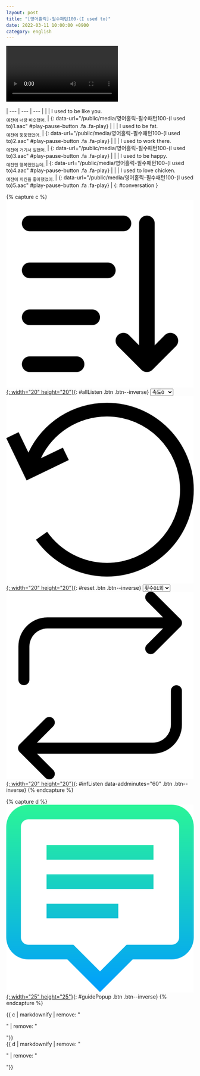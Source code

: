 ```yaml
---
layout: post
title: "[영어홀릭]-필수패턴100-(I used to)"
date: 2022-03-11 10:00:00 +0900
category: english
---
```


<div class="video-container">
    <video id="player" class="video-js vjs-default-skin vjs-big-play-centered" data-json="/public/json/영어홀릭-필수패턴100-(I used to).json"></video>
</div>

| --- | --- | --- |
| | I used to be like you.<br /><sub>예전에 너랑 비슷했어.</sub> | [](#){: data-url="/public/media/영어홀릭-필수패턴100-(I used to)1.aac" #play-pause-button .fa .fa-play} |
| | I used to be fat.<br /><sub>예전에 뚱뚱했었어.</sub> | [](#){: data-url="/public/media/영어홀릭-필수패턴100-(I used to)2.aac" #play-pause-button .fa .fa-play} |
| | I used to work there.<br /><sub>에전에 거기서 일했어.</sub> | [](#){: data-url="/public/media/영어홀릭-필수패턴100-(I used to)3.aac" #play-pause-button .fa .fa-play} |
| | I used to be happy.<br /><sub>예전엔 행복했었는데.</sub> | [](#){: data-url="/public/media/영어홀릭-필수패턴100-(I used to)4.aac" #play-pause-button .fa .fa-play} |
| | I used to love chicken.<br /><sub>예전에 치킨을 좋아했었어.</sub> | [](#){: data-url="/public/media/영어홀릭-필수패턴100-(I used to)5.aac" #play-pause-button .fa .fa-play} |
{: #conversation }

{% capture c %}
  [![](/public/icon/sorting-order-button.png){: width="20" height="20"}](#){: #allListen .btn .btn--inverse}
  <select id="playbackspeed">
    <option value="2.0">속도+2</option>
    <option value="1.5">속도+1</option>
    <option value="1.0" selected>속도0</option>
    <option value="0.75">속도-1</option>
    <option value="0.5">속도-2</option>
  </select>
  [![](/public/icon/reset-button.png){: width="20" height="20"}](#){: #reset .btn .btn--inverse}
  <select id="ringsToPlay">
    <option value="1">횟수01회</option>
    <option value="2">횟수02회</option>
    <option value="3">횟수03회</option>
    <option value="4">횟수04회</option>
    <option value="5">횟수05회</option>
    <option value="7">횟수07회</option>
    <option value="10">횟수10회</option>
  </select>
  [![](/public/icon/repeat-button.png){: width="20" height="20"}](#){: #infListen data-addminutes="60" .btn .btn--inverse}
{% endcapture %}

{% capture d %}
[![](/public/icon/open-popup-button.png){: width="25" height="25"}](#){: #guidePopup .btn .btn--inverse}
{% endcapture %}

<div class="bottom-bar">
  <div class="bottom-bar1"></div>
  <div class="bottom-bar2">{{ c | markdownify | remove: "<p>" | remove: "</p>"}}</div>
  <div class="bottom-bar3">{{ d | markdownify | remove: "<p>" | remove: "</p>"}}</div>
</div>